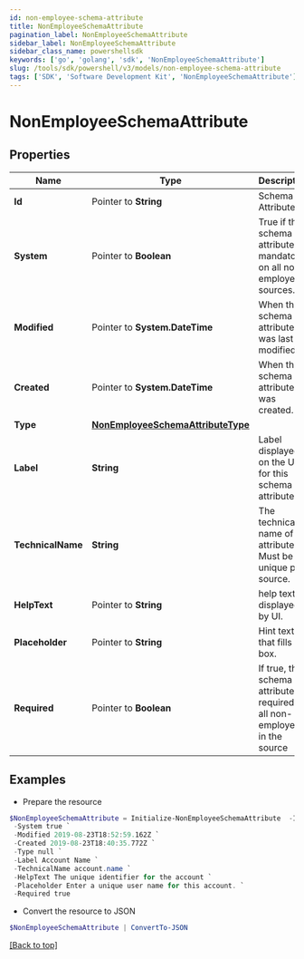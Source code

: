 ```yaml
---
id: non-employee-schema-attribute
title: NonEmployeeSchemaAttribute
pagination_label: NonEmployeeSchemaAttribute
sidebar_label: NonEmployeeSchemaAttribute
sidebar_class_name: powershellsdk
keywords: ['go', 'golang', 'sdk', 'NonEmployeeSchemaAttribute'] 
slug: /tools/sdk/powershell/v3/models/non-employee-schema-attribute
tags: ['SDK', 'Software Development Kit', 'NonEmployeeSchemaAttribute']
---
```



# NonEmployeeSchemaAttribute

## Properties

Name | Type | Description | Notes
------------ | ------------- | ------------- | -------------
**Id** |  Pointer to **String** | Schema Attribute Id | [optional] 
**System** |  Pointer to **Boolean** | True if this schema attribute is mandatory on all non-employees sources. | [optional] 
**Modified** |  Pointer to **System.DateTime** | When the schema attribute was last modified. | [optional] 
**Created** |  Pointer to **System.DateTime** | When the schema attribute was created. | [optional] 
**Type** |  [**NonEmployeeSchemaAttributeType**](non-employee-schema-attribute-type) |  | 
**Label** |  **String** | Label displayed on the UI for this schema attribute. | 
**TechnicalName** |  **String** | The technical name of the attribute. Must be unique per source. | 
**HelpText** |  Pointer to **String** | help text displayed by UI. | [optional] 
**Placeholder** |  Pointer to **String** | Hint text that fills UI box. | [optional] 
**Required** |  Pointer to **Boolean** | If true, the schema attribute is required for all non-employees in the source | [optional] 

## Examples

- Prepare the resource
```powershell
$NonEmployeeSchemaAttribute = Initialize-NonEmployeeSchemaAttribute  -Id ac110005-7156-1150-8171-5b292e3e0084 `
 -System true `
 -Modified 2019-08-23T18:52:59.162Z `
 -Created 2019-08-23T18:40:35.772Z `
 -Type null `
 -Label Account Name `
 -TechnicalName account.name `
 -HelpText The unique identifier for the account `
 -Placeholder Enter a unique user name for this account. `
 -Required true
```

- Convert the resource to JSON
```powershell
$NonEmployeeSchemaAttribute | ConvertTo-JSON
```


[[Back to top]](#) 

